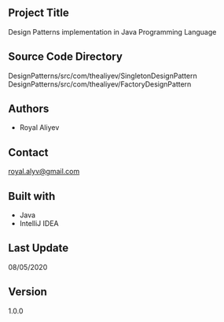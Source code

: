 ## Project Title

Design Patterns implementation in Java Programming Language

## Source Code Directory

DesignPatterns/src/com/thealiyev/SingletonDesignPattern <br/>
DesignPatterns/src/com/thealiyev/FactoryDesignPattern

## Authors

- Royal Aliyev

## Contact

royal.alyv@gmail.com

## Built with

- Java
- IntelliJ IDEA

## Last Update

08/05/2020

## Version

1.0.0
